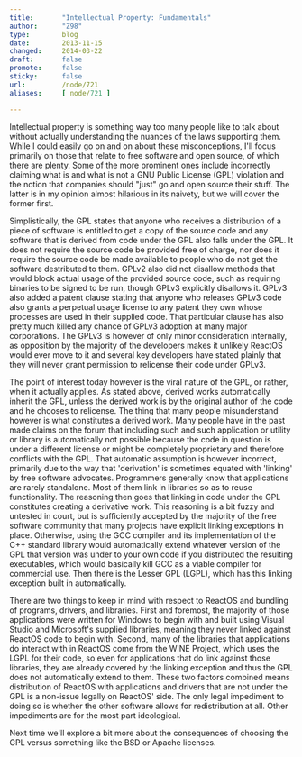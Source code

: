 ```yaml
---
title:       "Intellectual Property: Fundamentals"
author:      "Z98"
type:        blog
date:        2013-11-15
changed:     2014-03-22
draft:       false
promote:     false
sticky:      false
url:         /node/721
aliases:     [ node/721 ]

---
```


<p>Intellectual property is something way too many people like to talk about without actually understanding the nuances of the laws supporting them. While I could easily go on and on about these misconceptions, I'll focus primarily on those that relate to free software and open source, of which there are plenty. Some of the more prominent ones include incorrectly claiming what is and what is not a GNU Public License (GPL) violation and the notion that companies should "just" go and open source their stuff. The latter is in my opinion almost hilarious in its naivety, but we will cover the former first.</p><p>Simplistically, the GPL states that anyone who receives a distribution of a piece of software is entitled to get a copy of the source code and any software that is derived from code under the GPL also falls under the GPL. It does not require the source code be provided free of charge, nor does it require the source code be made available to people who do not get the software destributed to them. GPLv2 also did not disallow methods that would block actual usage of the provided source code, such as requiring binaries to be signed to be run, though GPLv3 explicitly disallows it. GPLv3 also added a patent clause stating that anyone who releases GPLv3 code also grants a perpetual usage license to any patent they own whose processes are used in their supplied code. That particular clause has also pretty much killed any chance of GPLv3 adoption at many major corporations. The GPLv3 is however of only minor consideration internally, as opposition by the majority of the developers makes it unlikely ReactOS would ever move to it and several key developers have stated plainly that they will never grant permission to relicense their code under GPLv3.</p><p>The point of interest today however is the viral nature of the GPL, or rather, when it actually applies. As stated above, derived works automatically inherit the GPL, unless the derived work is by the original author of the code and he chooses to relicense. The thing that many people misunderstand however is what constitutes a derived work. Many people have in the past made claims on the forum that including such and such application or utility or library is automatically not possible because the code in question is under a different license or might be completely proprietary and therefore conflicts with the GPL. That automatic assumption is however incorrect, primarily due to the way that 'derivation' is sometimes equated with 'linking' by free software advocates. Programmers generally know that applications are rarely standalone. Most of them link in libraries so as to reuse functionality. The reasoning then goes that linking in code under the GPL constitutes creating a derivative work. This reasoning is a bit fuzzy and untested in court, but is sufficiently accepted by the majority of the free software community that many projects have explicit linking exceptions in place. Otherwise, using the GCC compiler and its implementation of the C++ standard library would automatically extend whatever version of the GPL that version was under to your own code if you distributed the resulting executables, which would basically kill GCC as a viable compiler for commercial use. Then there is the Lesser GPL (LGPL), which has this linking exception built in automatically.</p><p>There are two things to keep in mind with respect to ReactOS and bundling of programs, drivers, and libraries. First and foremost, the majority of those applications were written for Windows to begin with and built using Visual Studio and Microsoft's supplied libraries, meaning they never linked against ReactOS code to begin with. Second, many of the libraries that applications do interact with in ReactOS come from the WINE Project, which uses the LGPL for their code, so even for applications that do link against those libraries, they are already covered by the linking exception and thus the GPL does not automatically extend to them. These two factors combined means distribution of ReactOS with applications and drivers that are not under the GPL is a non-issue legally on ReactOS' side. The only legal impediment to doing so is whether the other software allows for redistribution at all. Other impediments are for the most part ideological.</p><p>Next time we'll explore a bit more about the consequences of choosing the GPL versus something like the BSD or Apache licenses.</p>
